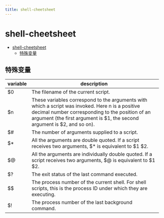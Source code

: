 ```yaml
---
title: shell-cheetsheet
---
```


# shell-cheetsheet

<!-- @import "[TOC]" {cmd="toc" depthFrom=1 depthTo=6 orderedList=false} -->

<!-- code_chunk_output -->

- [shell-cheetsheet](#shell-cheetsheet)
  - [特殊变量](#特殊变量)

<!-- /code_chunk_output -->

## 特殊变量

| variable | description                                                                                                                                                                                                                       |
| -------- | --------------------------------------------------------------------------------------------------------------------------------------------------------------------------------------------------------------------------------- |
| $0       | The filename of the current script.                                                                                                                                                                                               |
| $n       | These variables correspond to the arguments with which a script was invoked. Here n is a positive decimal number corresponding to the position of an argument (the first argument is \$1, the second argument is \$2, and so on). |
| $#       | The number of arguments supplied to a script.                                                                                                                                                                                     |
| $\*      | All the arguments are double quoted. If a script receives two arguments, \$\* is equivalent to \$1 \$2.                                                                                                                           |
| $@       | All the arguments are individually double quoted. If a script receives two arguments, \$@ is equivalent to \$1 \$2.                                                                                                               |
| $?       | The exit status of the last command executed.                                                                                                                                                                                     |
| $\$      | The process number of the current shell. For shell scripts, this is the process ID under which they are executing.                                                                                                                |
| $!       | The process number of the last background command.                                                                                                                                                                                |
